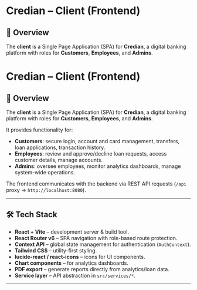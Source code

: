 # Credian – Client (Frontend)

## 🧭 Overview

The **client** is a Single Page Application (SPA) for **Credian**, a digital banking platform with roles for **Customers**, **Employees**, and **Admins**.  

# Credian – Client (Frontend)

## 🧭 Overview

The **client** is a Single Page Application (SPA) for **Credian**, a digital banking platform with roles for **Customers**, **Employees**, and **Admins**.  

It provides functionality for:  
- **Customers**: secure login, account and card management, transfers, loan applications, transaction history.  
- **Employees**: review and approve/decline loan requests, access customer details, manage accounts.  
- **Admins**: oversee employees, monitor analytics dashboards, manage system-wide operations.  

The frontend communicates with the backend via REST API requests (`/api` proxy → `http://localhost:8080`).

---

## 🛠️ Tech Stack

- **React + Vite** – development server & build tool.  
- **React Router v6** – SPA navigation with role-based route protection.  
- **Context API** – global state management for authentication (`AuthContext`).  
- **Tailwind CSS** – utility-first styling.  
- **lucide-react / react-icons** – icons for UI components.  
- **Chart components** – for analytics dashboards.  
- **PDF export** – generate reports directly from analytics/loan data.  
- **Service layer** – API abstraction in `src/services/*`.  

---

